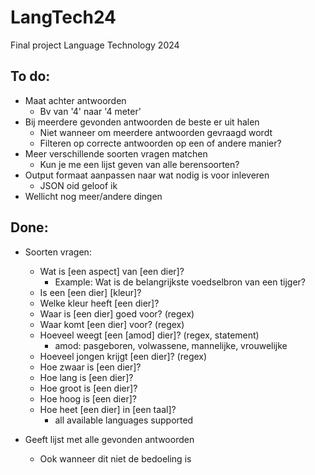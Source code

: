 # LangTech24
Final project Language Technology 2024

## To do:
- Maat achter antwoorden
  - Bv van '4' naar '4 meter'
- Bij meerdere gevonden antwoorden de beste er uit halen
  -  Niet wanneer om meerdere antwoorden gevraagd wordt
  -  Filteren op correcte antwoorden op een of andere manier?
- Meer verschillende soorten vragen matchen
  - Kun je me een lijst geven van alle berensoorten?
- Output formaat aanpassen naar wat nodig is voor inleveren
  - JSON oid geloof ik
- Wellicht nog meer/andere dingen

## Done:
- Soorten vragen:
  - Wat is [een aspect] van [een dier]?
    - Example: Wat is de belangrijkste voedselbron van een tijger?
  - Is een [een dier] [kleur]?
  - Welke kleur heeft [een dier]?
  - Waar is [een dier] goed voor? (regex)
  - Waar komt [een dier] voor? (regex)
  - Hoeveel weegt [een [amod] dier]? (regex, statement)
    - amod: pasgeboren, volwassene, mannelijke, vrouwelijke
  - Hoeveel jongen krijgt [een dier]? (regex)
  - Hoe zwaar is [een dier]?
  - Hoe lang is [een dier]?
  - Hoe groot is [een dier]?
  - Hoe hoog is [een dier]?
  - Hoe heet [een dier] in [een taal]?
    - all available languages supported

- Geeft lijst met alle gevonden antwoorden
  - Ook wanneer dit niet de bedoeling is

